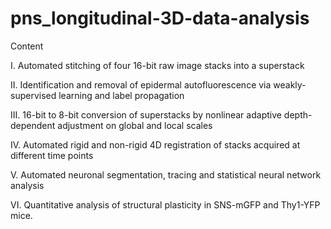 # pns_longitudinal-3D-data-analysis

Content

I. Automated stitching of four 16-bit raw image stacks into a superstack

II. Identification and removal of epidermal autofluorescence via weakly-supervised learning and label propagation 

III. 16-bit to 8-bit conversion of superstacks by nonlinear adaptive depth-dependent adjustment on global and local scales 

IV. Automated rigid and non-rigid 4D registration of stacks acquired at different time points

V. Automated neuronal segmentation, tracing and statistical neural network analysis

VI. Quantitative analysis of structural plasticity in SNS-mGFP and Thy1-YFP mice.
